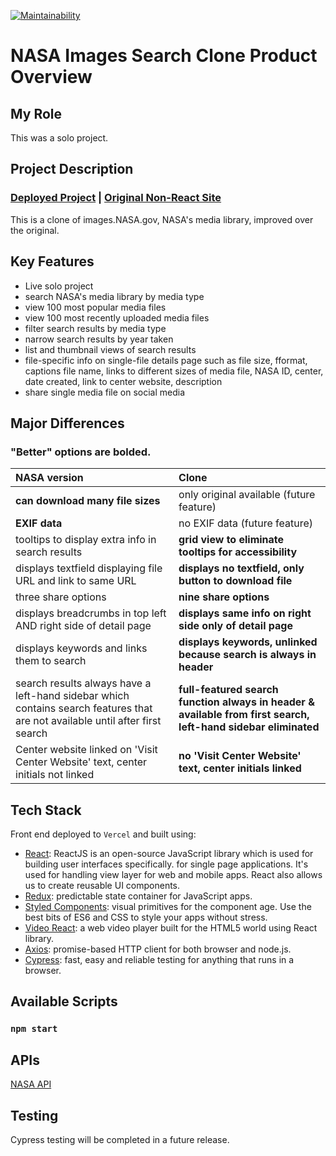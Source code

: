 [![Maintainability](https://api.codeclimate.com/v1/badges/b21fbbb38f5918d60ada/maintainability)](https://codeclimate.com/github/evoingram/nasaSearch/maintainability)

# NASA Images Search Clone Product Overview

## My Role

This was a solo project.

## Project Description

### [Deployed Project](https://nasasearchclone.now.sh/)   |   [Original Non-React Site](https://images.nasa.gov/)
This is a clone of images.NASA.gov, NASA's media library, improved over the original.

## Key Features

- Live solo project
- search NASA's media library by media type
- view 100 most popular media files
- view 100 most recently uploaded media files
- filter search results by media type
- narrow search results by year taken
- list and thumbnail views of search results
- file-specific info on single-file details page such as file size, fformat, captions file name, links to different sizes of media file, NASA ID, center, date created, link to center website, description
- share single media file on social media

## Major Differences
### "Better" options are bolded.

| NASA version | Clone           |
| :------------- | :--------------- |
| **can download many file sizes**   | only original available (future feature)     |
| **EXIF data** | no EXIF data (future feature) |
| tooltips to display extra info in search results | **grid view to eliminate tooltips for accessibility** |
| displays textfield displaying file URL and link to same URL | **displays no textfield, only button to download file** |
| three share options | **nine share options** |
| displays breadcrumbs in top left AND right side of detail page | **displays same info on right side only of detail page** |
| displays keywords and links them to search  | **displays keywords, unlinked because search is always in header** |
| search results always have a left-hand sidebar which contains search features that are not available until after first search | **full-featured search function always in header & available from first search, left-hand sidebar eliminated** |
| Center website linked on 'Visit Center Website' text, center initials not linked | **no 'Visit Center Website' text, center initials linked** |

## Tech Stack

Front end deployed to `Vercel` and built using:

- [React](https://reactjs.org/): ReactJS is an open-source JavaScript library which is used for building user interfaces specifically. for single page applications. It's used for handling view layer for web and mobile apps. React also allows us to create reusable UI components.
- [Redux](https://redux.js.org/):  predictable state container for JavaScript apps.
- [Styled Components](https://styled-components.com/):  visual primitives for the component age. Use the best bits of ES6 and CSS to style your apps without stress.
- [Video React](https://video-react.js.org/):  a web video player built for the HTML5 world using React library.
- [Axios](https://github.com/axios/axios):  promise-based HTTP client for both browser and node.js.
- [Cypress](https://github.com/cypress-io/cypress):  fast, easy and reliable testing for anything that runs in a browser.

## Available Scripts 

### `npm start`

## APIs

[NASA API](https://images.nasa.gov/docs/images.nasa.gov_api_docs.pdf)
   
## Testing

Cypress testing will be completed in a future release.
